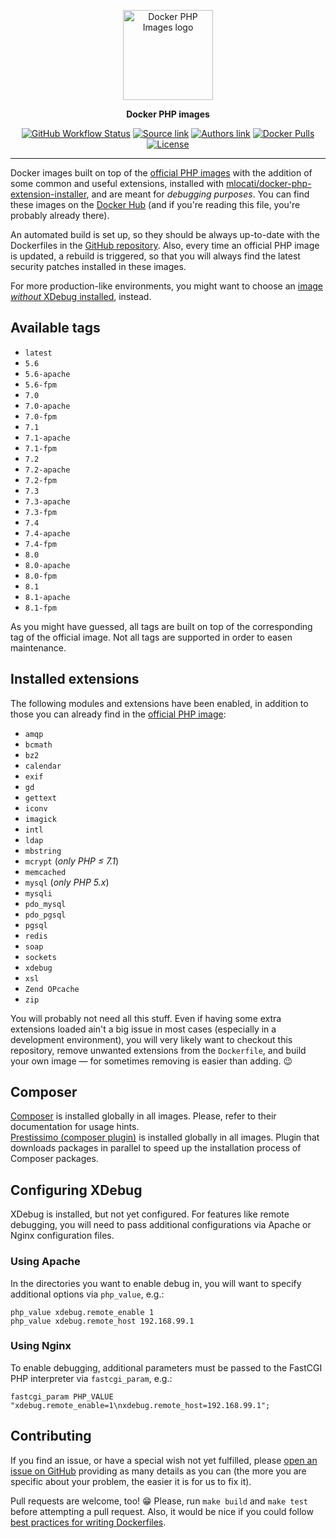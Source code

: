 <p align="center">
    <a href="https://www.chialab.io/p/docker-php">
        <img alt="Docker PHP Images logo" width="144" height="144" src="https://raw.githack.com/chialab/docker-php/master/logo.svg" />
    </a>
</p>

<p align="center">
  <strong>Docker PHP images</strong>
</p>

<p align="center">
    <a href="https://github.com/chialab/docker-php/actions"><img alt="GitHub Workflow Status" src="https://img.shields.io/github/workflow/status/chialab/docker-php/Build,%20test%20and%20publish%20images?style=flat-square"></a>
    <a href="https://github.com/chialab/docker-php"><img alt="Source link" src="https://img.shields.io/badge/Source-GitHub-lightgrey.svg?style=flat-square"></a>
    <a href="https://www.chialab.it"><img alt="Authors link" src="https://img.shields.io/badge/Authors-Chialab-lightgrey.svg?style=flat-square"></a>
    <a href="https://hub.docker.com/r/chialab/php-dev/"><img alt="Docker Pulls" src="https://img.shields.io/docker/pulls/chialab/php-dev.svg?style=flat-square"></a>
    <a href="https://github.com/chialab/docker-php/blob/master/LICENSE"><img alt="License" src="https://img.shields.io/github/license/chialab/docker-php.svg?style=flat-square"></a>
</p>

---

Docker images built on top of the [official PHP images](https://hub.docker.com/r/_/php/) with the addition of some common and useful extensions, installed with [mlocati/docker-php-extension-installer](https://github.com/mlocati/docker-php-extension-installer), and are meant for *debugging purposes*. You can find these images on the [Docker Hub](https://hub.docker.com/r/chialab/php-dev/) (and if you're reading this file, you're probably already there).

An automated build is set up, so they should be always up-to-date with the Dockerfiles in the [GitHub repository](https://github.com/chialab/docker-php). Also, every time an official PHP image is updated, a rebuild is triggered, so that you will always find the latest security patches installed in these images.

For more production-like environments, you might want to choose an [image *without* XDebug installed](https://hub.docker.com/r/chialab/php/), instead.

## Available tags
- `latest`
- `5.6`
- `5.6-apache`
- `5.6-fpm`
- `7.0`
- `7.0-apache`
- `7.0-fpm`
- `7.1`
- `7.1-apache`
- `7.1-fpm`
- `7.2`
- `7.2-apache`
- `7.2-fpm`
- `7.3`
- `7.3-apache`
- `7.3-fpm`
- `7.4`
- `7.4-apache`
- `7.4-fpm`
- `8.0`
- `8.0-apache`
- `8.0-fpm`
- `8.1`
- `8.1-apache`
- `8.1-fpm`

As you might have guessed, all tags are built on top of the corresponding tag of the official image. Not all tags are supported in order to easen maintenance.

## Installed extensions
The following modules and extensions have been enabled,
in addition to those you can already find in the [official PHP image](https://hub.docker.com/r/_/php/):

- `amqp`
- `bcmath`
- `bz2`
- `calendar`
- `exif`
- `gd`
- `gettext`
- `iconv`
- `imagick`
- `intl`
- `ldap`
- `mbstring`
- `mcrypt` (_only PHP ≤ 7.1_)
- `memcached`
- `mysql` (_only PHP 5.x_)
- `mysqli`
- `pdo_mysql`
- `pdo_pgsql`
- `pgsql`
- `redis`
- `soap`
- `sockets`
- `xdebug`
- `xsl`
- `Zend OPcache`
- `zip`

You will probably not need all this stuff. Even if having some extra extensions loaded ain't a big issue in most cases (especially in a development environment), you will very likely want to checkout this repository, remove unwanted extensions from the `Dockerfile`, and build your own image — for sometimes removing is easier than adding. 😉

## Composer
[Composer](https://getcomposer.org) is installed globally in all images. Please, refer to their documentation for usage hints.  
[Prestissimo (composer plugin)](https://github.com/hirak/prestissimo) is installed globally in all images. Plugin that downloads packages in parallel to speed up the installation process of Composer packages.

## Configuring XDebug
XDebug is installed, but not yet configured.
For features like remote debugging, you will need to pass additional configurations via Apache or Nginx configuration files.

### Using Apache
In the directories you want to enable debug in, you will want to specify additional options via `php_value`, e.g.:

```
php_value xdebug.remote_enable 1
php_value xdebug.remote_host 192.168.99.1
```

### Using Nginx
To enable debugging, additional parameters must be passed to the FastCGI PHP interpreter via `fastcgi_param`, e.g.:

```
fastcgi_param PHP_VALUE "xdebug.remote_enable=1\nxdebug.remote_host=192.168.99.1";
```

## Contributing
If you find an issue, or have a special wish not yet fulfilled, please [open an issue on GitHub](https://github.com/Chialab/docker-php/issues) providing as many details as you can (the more you are specific about your problem, the easier it is for us to fix it).

Pull requests are welcome, too! 😁 Please, run `make build` and `make test` before attempting a pull request. Also, it would be nice if you could follow [best practices for writing Dockerfiles](https://docs.docker.com/articles/dockerfile_best-practices/).
